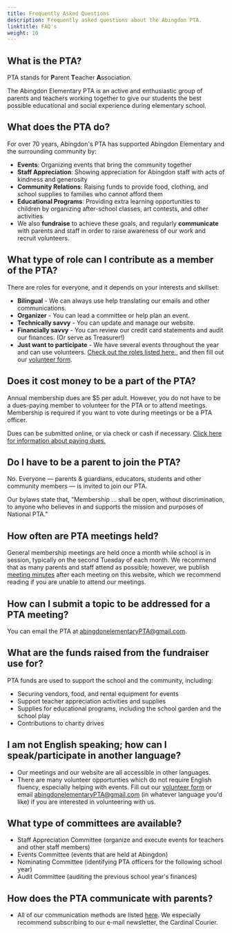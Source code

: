 ```yaml
---
title: Frequently Asked Questions
description: Frequently asked questions about the Abingdon PTA.
linktitle: FAQ's
weight: 10
---
```


## What is the PTA?
PTA stands for **P**arent **T**eacher **A**ssociation.

The Abingdon Elementary PTA is an active and enthusiastic group of parents and teachers working together to give our students the best possible educational and social experience during elementary school.

## What does the PTA do?
For over 70 years, Abingdon's PTA has supported Abingdon Elementary and the surrounding community by:

- **Events**: Organizing events that bring the community together
- **Staff Appreciation**: Showing appreciation for Abingdon staff with acts of kindness and generosity
- **Community Relations**: Raising funds to provide food, clothing, and school supplies to families who cannot afford them
- **Educational Programs**: Providing extra learning opportunities to children by organizing after-school classes, art contests, and other activities
- We also **fundraise** to achieve these goals, and regularly **communicate** with parents and staff in order to raise awareness of our work and recruit volunteers.

## What type of role can I contribute as a member of the PTA?
There are roles for everyone, and it depends on your interests and skillset:
- **Bilingual** - We can always use help translating our emails and other communications.
- **Organizer** - You can lead a committee or help plan an event.
- **Technically savvy** - You can update and manage our website.
- **Financially savvy** - You can review our credit card statements and audit our finances. (Or serve as Treasurer!)
- **Just want to participate** - We have several events throughout the year and can use volunteers.
[Check out the roles listed here.](/roles/), and then fill out our [volunteer form](/volunteer/).

## Does it cost money to be a part of the PTA?
Annual membership dues are $5 per adult. However, you do not have to be a dues-paying member to volunteer for the PTA or to attend meetings. Membership is required if you want to vote during meetings or be a PTA officer.

Dues can be submitted online, or via check or cash if necessary. [Click here for information about paying dues.](/membership/)

## Do I have to be a parent to join the PTA?
No. Everyone — parents & guardians, educators, students and other community members — is invited to join our PTA.

Our bylaws state that, "Membership ... shall be open, without discrimination, to anyone who believes in and supports the mission and purposes of National PTA."

## How often are PTA meetings held?
General membership meetings are held once a month while school is in session, typically on the second Tuesday of each month. We recommend that as many parents and staff attend as possible; however, we publish [meeting minutes](/documents/) after each meeting on this website, which we recommend reading if you are unable to attend our meetings.

## How can I submit a topic to be addressed for a PTA meeting?
You can email the PTA at abingdonelementaryPTA@gmail.com.

## What are the funds raised from the fundraiser use for?
PTA funds are used to support the school and the community, including:
- Securing vendors, food, and rental equipment for events
- Support teacher appreciation activities and supplies
- Supplies for educational programs, including the school garden and the school play
- Contributions to charity drives

## I am not English speaking; how can I speak/participate in another language?
- Our meetings and our website are all accessible in other languages.
- There are many volunteer opportunties which do not require English fluency, especially helping with events. Fill out our [volunteer form](/volunteer/) or email abingdonelementaryPTA@gmail.com (in whatever language you'd like) if you are interested in volunteering with us.

## What type of committees are available?
- Staff Appreciation Committee (organize and execute events for teachers and other staff members)
- Events Committee (events that are held at Abingdon)
- Nominating Committee (identifying PTA officers for the following school year)
- Audit Committee (auditing the previous school year's finances)

## How does the PTA communicate with parents?
- All of our communication methods are listed [here](/connect/). We especially recommend subscribing to our e-mail newsletter, the Cardinal Courier.